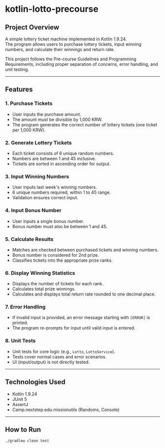 # kotlin-lotto-precourse

## Project Overview
A simple lottery ticket machine implemented in Kotlin 1.9.24.  
The program allows users to purchase lottery tickets, input winning numbers, and calculate their winnings and return rate.

This project follows the Pre-course Guidelines and Programming Requirements, including proper separation of concerns, error handling, and unit testing.

---

## Features

### 1. Purchase Tickets
- User inputs the purchase amount.
- The amount must be divisible by 1,000 KRW.
- The program generates the correct number of lottery tickets (one ticket per 1,000 KRW).

### 2. Generate Lottery Tickets
- Each ticket consists of 6 unique random numbers.
- Numbers are between 1 and 45 inclusive.
- Tickets are sorted in ascending order for output.

### 3. Input Winning Numbers
- User inputs last week's winning numbers.
- 6 unique numbers required, within 1 to 45 range.
- Validation ensures correct input.

### 4. Input Bonus Number
- User inputs a single bonus number.
- Bonus number must also be between 1 and 45.

### 5. Calculate Results
- Matches are checked between purchased tickets and winning numbers.
- Bonus number is considered for 2nd prize.
- Classifies tickets into the appropriate prize ranks.

### 6. Display Winning Statistics
- Displays the number of tickets for each rank.
- Calculates total prize winnings.
- Calculates and displays total return rate rounded to one decimal place.

### 7. Error Handling
- If invalid input is provided, an error message starting with `[ERROR]` is printed.
- The program re-prompts for input until valid input is entered.

### 8. Unit Tests
- Unit tests for core logic (e.g., `Lotto`, `LottoService`).
- Tests cover normal cases and error scenarios.
- UI (input/output) is not directly tested.

---

## Technologies Used
- Kotlin 1.9.24
- JUnit 5
- AssertJ
- Camp.nextstep.edu.missionutils (Randoms, Console)

---

## How to Run

```bash
./gradlew clean test
